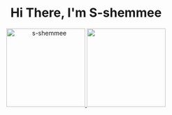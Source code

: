 ### <h1 align="center">Hi There, I'm S-shemmee</h1>
<div align="center">
  <a href="https://github.com/s-shemmee">
  <img height="180em" src="https://github-readme-stats.vercel.app/api?username=s-shemmee&show_icons=true&locale=en&theme=dracula&include_all_commits=true&count_private=true" alt="s-shemmee"/>
  <img height="180em" src="https://github-readme-stats.vercel.app/api/top-langs/?username=rafaballerini&layout=compact&langs_count=7&theme=dracula"/>
</div>
